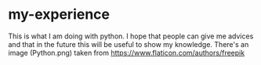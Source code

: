 # my-experience
This is what I am doing with python. 
I hope that people can give me advices and that in the future this will be useful to show my knowledge.
There's an image (Python.png) taken from https://www.flaticon.com/authors/freepik
